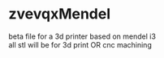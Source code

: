 zvevqxMendel
============

beta file for a 3d printer based on mendel i3  
all stl will be for 3d print OR cnc machining 
